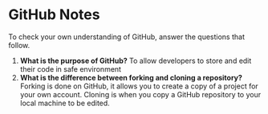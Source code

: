 # GitHub Notes

To check your own understanding of GitHub, answer the questions that follow.

1. **What is the purpose of GitHub?** 
To allow developers to store and edit their code in safe environment
1. **What is the difference between forking and cloning a repository?** Forking is done on GitHub, it allows you to create a copy of a project for your own account. Cloning is when you copy a GitHub repository to your local machine to be edited.